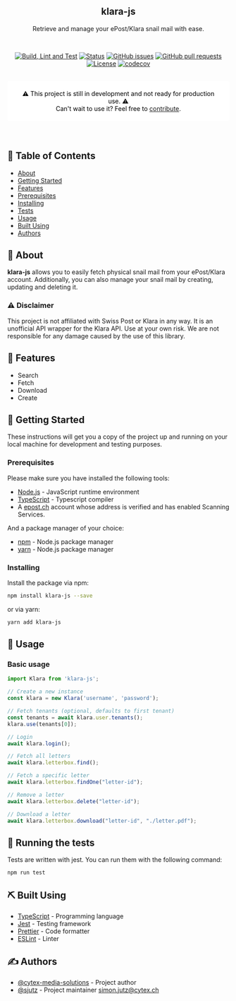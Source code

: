 <h2 align="center">klara-js</h3>
<p align="center">
    Retrieve and manage your ePost/Klara snail mail with ease.
</p>

<br/>

<div align="center">

[![Build, Lint and Test](https://github.com/cytex-media-solutions/klara-js/actions/workflows/build-and-test.yml/badge.svg)](https://github.com/cytex-media-solutions/klara-js/actions/workflows/build-and-test.yml)
[![Status](https://img.shields.io/badge/status-active-success.svg)]()
[![GitHub issues](https://img.shields.io/github/issues/cytex-media-solutions/klara-js)]()
[![GitHub pull requests](https://img.shields.io/github/issues-pr/cytex-media-solutions/klara-js)]()
[![License](https://img.shields.io/badge/license-MIT-blue.svg)](/LICENSE)
[![codecov](https://codecov.io/gh/cytex-media-solutions/klara-js/graph/badge.svg?token=P7TXWCFFB5)](https://codecov.io/gh/cytex-media-solutions/klara-js)

</div>

<br/>

<div align="center" style="margin-bottom: 20px; background-color: #FFF; border-radius: 5px; padding: 20px; color: #000;">
        ⚠️ This project is still in development and not ready for production use. ⚠️<br/>
        Can't wait to use it? Feel free to
        <a href="#authors">contribute</a>.
</div>

<br/>

## 📝 Table of Contents

- [About](#about)
- [Getting Started](#getting_started)
- [Features](#features)
- [Prerequisites](#prerequisites)
- [Installing](#installing)
- [Tests](#tests)
- [Usage](#usage)
- [Built Using](#built_using)
- [Authors](#authors)

## 🧐 About

<a name="about"></a>

<strong>klara-js</strong> allows you to easily fetch physical snail mail from your ePost/Klara account. Additionally, you can also manage your snail mail by creating, updating and deleting it.

### ⚠️ Disclaimer

This project is not affiliated with Swiss Post or Klara in any way. It is an unofficial API wrapper for the Klara API. Use at your own risk. We are not responsible for any damage caused by the use of this library.

## 🏁 Features

<a name="features"></a>

- Search
- Fetch
- Download
- Create

## 🏁 Getting Started

<a name="getting_started"></a>

These instructions will get you a copy of the project up and running on your local machine for development and testing purposes.

### Prerequisites

<a name="prerequisites"></a>

Please make sure you have installed the following tools:

- [Node.js](https://nodejs.org/en/) - JavaScript runtime environment
- [TypeScript](https://www.typescriptlang.org/) - Typescript compiler
- A [epost.ch](https://www.epost.ch) account whose address is verified and has enabled Scanning Services.

And a package manager of your choice:

- [npm](https://www.npmjs.com/) - Node.js package manager
- [yarn](https://yarnpkg.com/) - Node.js package manager

### Installing

<a name="installing"></a>

Install the package via npm:

```bash
npm install klara-js --save
```

or via yarn:

```bash
yarn add klara-js
```

## 🎈 Usage

<a name="usage"></a>

### Basic usage

```typescript
import Klara from 'klara-js';

// Create a new instance
const klara = new Klara('username', 'password');

// Fetch tenants (optional, defaults to first tenant)
const tenants = await klara.user.tenants();
klara.use(tenants[0]);

// Login
await klara.login();

// Fetch all letters
await klara.letterbox.find();

// Fetch a specific letter
await klara.letterbox.findOne("letter-id");

// Remove a letter
await klara.letterbox.delete("letter-id");

// Download a letter
await klara.letterbox.download("letter-id", "./letter.pdf");

```

## 🔧 Running the tests

<a name="tests"></a>

Tests are written with jest. You can run them with the following command:

```bash
npm run test
```

## ⛏️ Built Using

<a name="built_using"></a>

- [TypeScript](https://www.typescriptlang.org/) - Programming language
- [Jest](https://jestjs.io/) - Testing framework
- [Prettier](https://prettier.io/) - Code formatter
- [ESLint](https://eslint.org/) - Linter

## ✍️ Authors

<a name="authors"></a>

- [@cytex-media-solutions](https://github.com/cytex-media-solutions) - Project author
- [@sjutz](https://github.com/sjutz) - Project maintainer <simon.jutz@cytex.ch>
